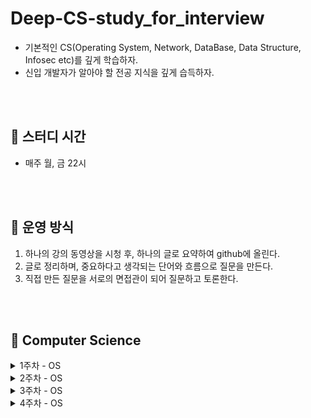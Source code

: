 # Deep-CS-study_for_interview
- 기본적인 CS(Operating System, Network, DataBase, Data Structure, Infosec etc)를 깊게 학습하자.
- 신입 개발자가 알아야 할 전공 지식을 깊게 습득하자.

</br>
</br>

## 🔼 스터디 시간
- 매주 월, 금 22시 


</br>
</br>


## 🔼 운영 방식
1. 하나의 강의 동영상을 시청 후, 하나의 글로 요약하여 github에 올린다.
2. 글로 정리하며, 중요하다고 생각되는 단어와 흐름으로 질문을 만든다.
3. 직접 만든 질문을 서로의 면접관이 되어 질문하고 토론한다.

</br>
</br>



## 🔼 Computer Science

<details>
  <summary>1주차 - OS</summary>
  <div markdown="1">
    
  ### 23.07.13 목요일
  [컴퓨터 시스템 개요](https://youtu.be/EdTtGv9w2sA) </br>
  [운영체제 1](https://youtu.be/nxl_cUd55Ag) </br>
  [운영체제 2](https://youtu.be/hzXVQIlSSos) </br>
  [운영체제 3](https://youtu.be/knF9lzHA3LI)

  
  </div>
</details>

<details>
  <summary>2주차 - OS</summary>
  <div markdown="1">
    
  ### 23.07.17 월요일
  [프로세스 관리 1](https://www.youtube.com/watch?v=jZuTw2tRT7w&list=PLBrGAFAIyf5rby7QylRc6JxU5lzQ9c4tN&index=5&t=1389s) </br>
  [프로세스 관리2](https://www.youtube.com/watch?v=MJTr37lgaMA&list=PLBrGAFAIyf5rby7QylRc6JxU5lzQ9c4tN&index=6&t=761s) </br>
  [스레드 관리](https://www.youtube.com/watch?v=YlnvCIZQDkw&list=PLBrGAFAIyf5rby7QylRc6JxU5lzQ9c4tN&index=7) </br>


  ### 23.07.20 목요일
  [프로세스와 스케줄링](https://www.youtube.com/watch?v=_gNeoGQx-Tc&list=PLBrGAFAIyf5rby7QylRc6JxU5lzQ9c4tN&index=8) </br>
  추가과제: ContextSwitching과 Inturrupt 예상질문 뽑아오기

  
  </div>
</details>



<details>
  <summary>3주차 - OS</summary>
  <div markdown="1">
    
  ### 23.07.24 월요일
  [FCFS, RR](https://www.youtube.com/watch?v=r1JVA7yOPAM&list=PLBrGAFAIyf5rby7QylRc6JxU5lzQ9c4tN&index=9) </br>
  [SPN, SRTN, HRRN](https://www.youtube.com/watch?v=keY9Wi7scEs&list=PLBrGAFAIyf5rby7QylRc6JxU5lzQ9c4tN&index=10) </br>
  [MLQ, MFQ](https://www.youtube.com/watch?v=actKUqea6Xc&list=PLBrGAFAIyf5rby7QylRc6JxU5lzQ9c4tN&index=11) </br>

  ### 23.07.27 목요일 (사정상 금요일 스터디 목요일 11시로 옮김)
  [프로세스 동기화 & 상호배제](https://www.youtube.com/watch?v=wdaf2gy83uU&list=PLBrGAFAIyf5rby7QylRc6JxU5lzQ9c4tN&index=12&t=1s) </br>
  [프로세스 동기화 & 상호배제_SW Solution](https://www.youtube.com/watch?v=lY43KR3IItw&list=PLBrGAFAIyf5rby7QylRc6JxU5lzQ9c4tN&index=13) </br>
  [프로세스 동기화 & 상호배제_HW Solution](https://www.youtube.com/watch?v=Zps0ckSvKys&list=PLBrGAFAIyf5rby7QylRc6JxU5lzQ9c4tN&index=14) </br>
  
  </div>
</details>

<details>
  <summary>4주차 - OS</summary>
  <div markdown="1">
    
  ### 23.07.31 월요일 
  [프로세스 동기화 & 상호배제_Spinlock](https://www.youtube.com/watch?v=wdaf2gy83uU&list=PLBrGAFAIyf5rby7QylRc6JxU5lzQ9c4tN&index=12&t=1s) </br>
  [프로세스 동기화 & 상호배제_Semaphore](https://www.youtube.com/watch?v=CitsUz-Dx7A&list=PLBrGAFAIyf5rby7QylRc6JxU5lzQ9c4tN&index=16) </br>
  [프로세스 동기화 & 상호배제_Eventcount/Sequencer](https://www.youtube.com/watch?v=S7l2UEXVhb0&list=PLBrGAFAIyf5rby7QylRc6JxU5lzQ9c4tN&index=17) </br>
  [프로세스 동기화 & 상호배제_Monitor](https://www.youtube.com/watch?v=AnYN-kbCbRI&list=PLBrGAFAIyf5rby7QylRc6JxU5lzQ9c4tN&index=18) </br>
  
  </div>
</details>

